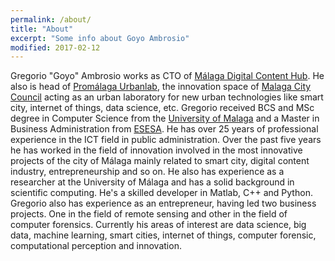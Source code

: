 ```yaml
---
permalink: /about/
title: "About"
excerpt: "Some info about Goyo Ambrosio"
modified: 2017-02-12
---
```


Gregorio "Goyo" Ambrosio works as CTO of [Málaga Digital Content Hub](http://www.promalaga.es/polo-de-contenidos-digitales/). He also is head of [Promálaga Urbanlab](http://www.promalaga.es/promalaga-urbanlab-2/), the innovation space of [Malaga City Council](http://www.malaga.eu/) acting as an urban laboratory for new urban technologies like smart city, internet of things, data science, etc.
Gregorio received BCS and MSc degree in Computer Science from the [University of Malaga](http://www.uma.es/) and a Master in Business Administration from [ESESA](https://www.esesa.eu/).
He has over 25 years of professional experience in the ICT field in public administration. Over the past five years he has worked in the field of innovation involved in the most innovative projects of the city of Málaga mainly related to smart city, digital content industry, entrepreneurship and so on.
He also has experience as a researcher at the University of Málaga and has a solid background in scientific computing. He's a skilled developer in Matlab, C++ and Python.
Gregorio also has experience as an entrepreneur, having led two business projects. One in the field of remote sensing and other in the field of computer forensics.
Currently his areas of interest are data science, big data, machine learning, smart cities, internet of things, computer forensic, computational perception and innovation.
